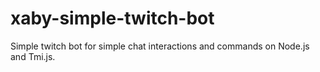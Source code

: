 # xaby-simple-twitch-bot
Simple twitch bot for simple chat interactions and commands on Node.js and Tmi.js.
